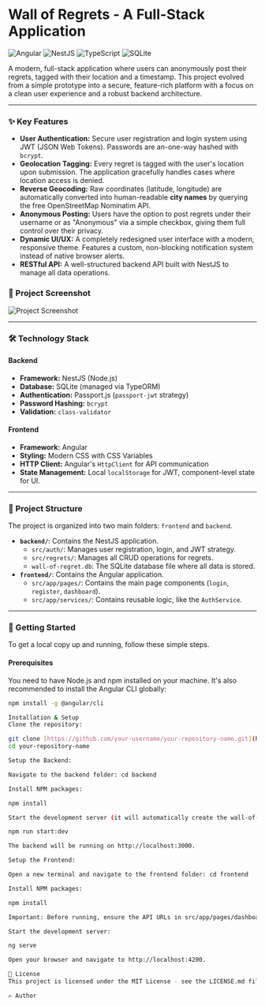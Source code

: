 # Wall of Regrets - A Full-Stack Application

![Angular](https://img.shields.io/badge/Angular-DD0031?style=for-the-badge&logo=angular&logoColor=white)
![NestJS](https://img.shields.io/badge/NestJS-E0234E?style=for-the-badge&logo=nestjs&logoColor=white)
![TypeScript](https://img.shields.io/badge/TypeScript-3178C6?style=for-the-badge&logo=typescript&logoColor=white)
![SQLite](https://img.shields.io/badge/SQLite-07405E?style=for-the-badge&logo=sqlite&logoColor=white)

A modern, full-stack application where users can anonymously post their regrets, tagged with their location and a timestamp. This project evolved from a simple prototype into a secure, feature-rich platform with a focus on a clean user experience and a robust backend architecture.

---

### ✨ Key Features

* **User Authentication:** Secure user registration and login system using JWT (JSON Web Tokens). Passwords are an-one-way hashed with `bcrypt`.
* **Geolocation Tagging:** Every regret is tagged with the user's location upon submission. The application gracefully handles cases where location access is denied.
* **Reverse Geocoding:** Raw coordinates (latitude, longitude) are automatically converted into human-readable **city names** by querying the free OpenStreetMap Nominatim API.
* **Anonymous Posting:** Users have the option to post regrets under their username or as "Anonymous" via a simple checkbox, giving them full control over their privacy.
* **Dynamic UI/UX:** A completely redesigned user interface with a modern, responsive theme. Features a custom, non-blocking notification system instead of native browser alerts.
* **RESTful API:** A well-structured backend API built with NestJS to manage all data operations.

### 📸 Project Screenshot


![Project Screenshot](https://i.imgur.com/gK9Q2eK.png) 

---

### 🛠️ Technology Stack

#### **Backend**
* **Framework:** NestJS (Node.js)
* **Database:** SQLite (managed via TypeORM)
* **Authentication:** Passport.js (`passport-jwt` strategy)
* **Password Hashing:** `bcrypt`
* **Validation:** `class-validator`

#### **Frontend**
* **Framework:** Angular
* **Styling:** Modern CSS with CSS Variables
* **HTTP Client:** Angular's `HttpClient` for API communication
* **State Management:** Local `localStorage` for JWT, component-level state for UI.

---

### 📂 Project Structure

The project is organized into two main folders: `frontend` and `backend`.

* **`backend/`**: Contains the NestJS application.
    * `src/auth/`: Manages user registration, login, and JWT strategy.
    * `src/regrets/`: Manages all CRUD operations for regrets.
    * `wall-of-regret.db`: The SQLite database file where all data is stored.
* **`frontend/`**: Contains the Angular application.
    * `src/app/pages/`: Contains the main page components (`login`, `register`, `dashboard`).
    * `src/app/services/`: Contains reusable logic, like the `AuthService`.

---

### 🚀 Getting Started

To get a local copy up and running, follow these simple steps.

#### **Prerequisites**
You need to have Node.js and npm installed on your machine. It's also recommended to install the Angular CLI globally:
```sh
npm install -g @angular/cli

Installation & Setup
Clone the repository:

git clone [https://github.com/your-username/your-repository-name.git](https://github.com/your-username/your-repository-name.git)
cd your-repository-name

Setup the Backend:

Navigate to the backend folder: cd backend

Install NPM packages:

npm install

Start the development server (it will automatically create the wall-of-regret.db file):

npm run start:dev

The backend will be running on http://localhost:3000.

Setup the Frontend:

Open a new terminal and navigate to the frontend folder: cd frontend

Install NPM packages:

npm install

Important: Before running, ensure the API URLs in src/app/pages/dashboard/dashboard.component.ts point to the correct backend address (http://localhost:3000).

Start the development server:

ng serve

Open your browser and navigate to http://localhost:4200.

📄 License
This project is licensed under the MIT License - see the LICENSE.md file for details.

✍️ Author
